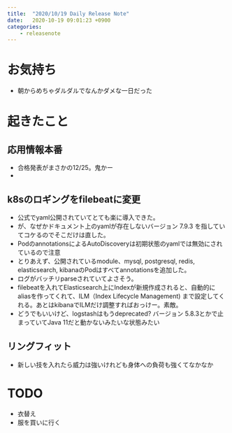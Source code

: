 ```yaml
---
title:  "2020/10/19 Daily Release Note"
date:   2020-10-19 09:01:23 +0900
categories:
    - releasenote
---
```


# お気持ち

* 朝からめちゃダルダルでなんかダメな一日だった

# 起きたこと

## 応用情報本番

* 合格発表がまさかの12/25。鬼かー
* 

## k8sのロギングをfilebeatに変更

* 公式でyaml公開されていてとても楽に導入できた。
* が、なぜかドキュメント上のyamlが存在しないバージョン 7.9.3 を指していてコケるのでそこだけは直した。
* PodのannotationsによるAutoDiscoveryは初期状態のyamlでは無効にされているので注意
* とりあえず、公開されているmodule、mysql, postgresql, redis, elasticsearch, kibanaのPodはすべてannotationsを追加した。
* ログがバッチリparseされていてよさそう。
* filebeatを入れてElasticsearch上にIndexが新規作成されると、自動的にaliasを作ってくれて、ILM（Index Lifecycle Management) まで設定してくれる。あとはkibanaでILMだけ調整すればおっけー。素敵。
* どうでもいいけど、logstashはもうdeprecated? バージョン 5.8.3とかで止まっていてJava 11だと動かないみたいな状態みたい

## リングフィット

* 新しい技を入れたら威力は強いけれども身体への負荷も強くてなかなか

# TODO 

* 衣替え
* 服を買いに行く
